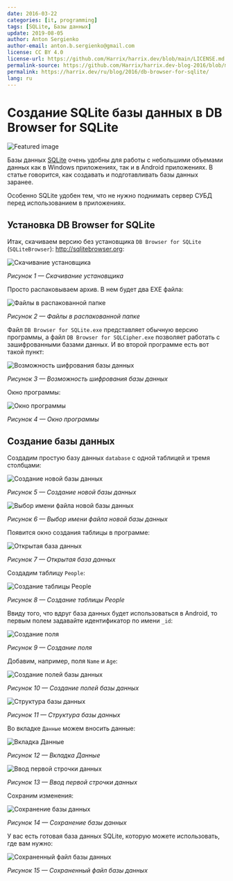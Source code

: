 ```yaml
---
date: 2016-03-22
categories: [it, programming]
tags: [SQLite, Базы данных]
update: 2019-08-05
author: Anton Sergienko
author-email: anton.b.sergienko@gmail.com
license: CC BY 4.0
license-url: https://github.com/Harrix/harrix.dev/blob/main/LICENSE.md
permalink-source: https://github.com/Harrix/harrix.dev-blog-2016/blob/main/db-browser-for-sqlite/db-browser-for-sqlite.md
permalink: https://harrix.dev/ru/blog/2016/db-browser-for-sqlite/
lang: ru
---
```


# Создание SQLite базы данных в DB Browser for SQLite

![Featured image](featured-image.svg)

Базы данных [SQLite](https://ru.wikipedia.org/wiki/SQLite) очень удобны для работы с небольшими объемами данных как в Windows приложениях, так и в Android приложениях. В статье говорится, как создавать и подготавливать базы данных заранее.

Особенно SQLite удобен тем, что не нужно поднимать сервер СУБД перед использованием в приложениях.

## Установка DB Browser for SQLite

Итак, скачиваем версию без установщика `DB Browser for SQLite` (`SQLiteBrowser`): <http://sqlitebrowser.org>:

![Скачивание установщика](img/download.png)

_Рисунок 1 — Скачивание установщика_

Просто распаковываем архив. В нем будет два EXE файла:

![Файлы в распакованной папке](img/app_01.png)

_Рисунок 2 — Файлы в распакованной папке_

Файл `DB Browser for SQLite.exe` представляет обычную версию программы, а файл `DB Browser for SQLCipher.exe` позволяет работать с зашифрованными базами данных. И во второй программе есть вот такой пункт:

![Возможность шифрования базы данных](img/sqlcipher.png)

_Рисунок 3 — Возможность шифрования базы данных_

Окно программы:

![Окно программы](img/app_02.png)

_Рисунок 4 — Окно программы_

## Создание базы данных

Создадим простую базу данных `database` с одной таблицей и тремя столбцами:

![Создание новой базы данных](img/database_01.png)

_Рисунок 5 — Создание новой базы данных_

![Выбор имени файла новой базы данных](img/database_02.png)

_Рисунок 6 — Выбор имени файла новой базы данных_

Появится окно создания таблицы в программе:

![Открытая база данных](img/database_03.png)

_Рисунок 7 — Открытая база данных_

Создадим таблицу `People`:

![Создание таблицы People](img/database_04.png)

_Рисунок 8 — Создание таблицы People_

Ввиду того, что вдруг база данных будет использоваться в Android, то первым полем задавайте идентификатор по имени `_id`:

![Создание поля](img/database_05.png)

_Рисунок 9 — Создание поля_

Добавим, например, поля `Name` и `Age`:

![Создание полей базы данных](img/database_06.png)

_Рисунок 10 — Создание полей базы данных_

![Структура базы данных](img/database_07.png)

_Рисунок 11 — Структура базы данных_

Во вкладке `Данные` можем вносить данные:

![Вкладка Данные](img/database_08.png)

_Рисунок 12 — Вкладка Данные_

![Ввод первой строчки данных](img/database_09.png)

_Рисунок 13 — Ввод первой строчки данных_

Сохраним изменения:

![Сохранение базы данных](img/database_10.png)

_Рисунок 14 — Сохранение базы данных_

У вас есть готовая база данных SQLite, которую можете использовать, где вам нужно:

![Сохраненный файл базы данных](img/database_11.png)

_Рисунок 15 — Сохраненный файл базы данных_
